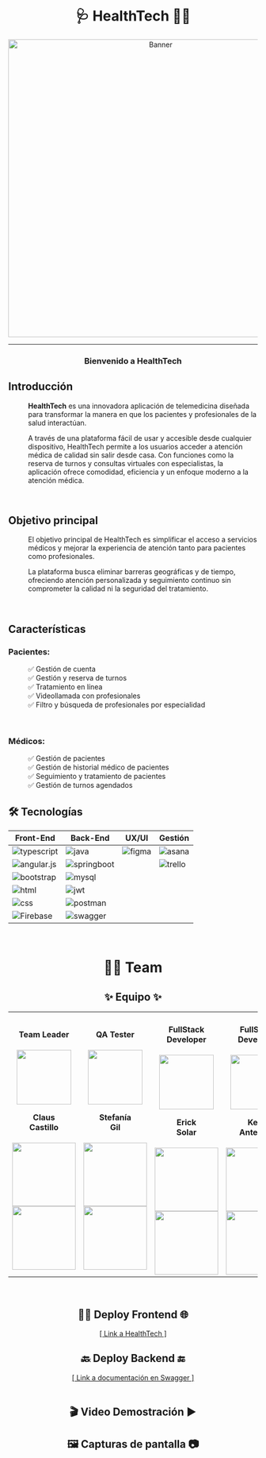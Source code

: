 <h1 align="center">🩺 HealthTech 👩‍⚕️</h1>

  <div align='center'>
    <a href="https://telemedicina-536ac.web.app" target="_blank">
      <img   src="https://images.squarespace-cdn.com/content/v1/563c7acce4b028323896cb89/1592254537863-BWENELW9WNFF0T0BXZO0/telemedicine.jpg" alt="Banner" width="600" >
    </a>
  </div>

<hr>

<div align="center">
  <!-- <a>
    <img src="/front/public/logo.png" alt="Descripción de la imagen" width="50%">
  </a> -->
  <h3 align="center"> Bienvenido a HealthTech </h3>
</div>

## Introducción

<dl>
  <dd>
    <b>HealthTech</b>
    es una innovadora aplicación de telemedicina diseñada para transformar la manera en que los pacientes y profesionales de la salud interactúan. 

A través de una plataforma fácil de usar y accesible desde cualquier dispositivo, HealthTech permite a los usuarios acceder a atención médica de calidad sin salir desde casa. Con funciones como la reserva de turnos y consultas virtuales con especialistas, la aplicación ofrece comodidad, eficiencia y un enfoque moderno a la atención médica.

</dd>
</dl>
<br/>

## Objetivo principal

<dl>
  <dd>
    El objetivo principal de HealthTech es simplificar el acceso a servicios médicos y mejorar la experiencia de atención tanto para pacientes como profesionales. 

La plataforma busca eliminar barreras geográficas y de tiempo, ofreciendo atención personalizada y seguimiento continuo sin comprometer la calidad ni la seguridad del tratamiento.
</dd>
</dl>
<br/>

## Características 

### Pacientes:
<dl>
  <dd>
    ✅ Gestión de cuenta 
  </dd>
  <dd>
    ✅ Gestión y reserva de turnos
  </dd>
<dd>
    ✅ Tratamiento en línea
  </dd>
<dd>
    ✅ Videollamada con profesionales
  </dd>
<dd>
    ✅ Filtro y búsqueda de profesionales por especialidad
  </dd>
</dl>
<br>

### Médicos:
<dl>
  <dd>
    ✅ Gestión de pacientes
  </dd>
  <dd>
    ✅ Gestión de historial médico de pacientes
  </dd>
<dd>
    ✅ Seguimiento y tratamiento de pacientes
  </dd>
<dd>
    ✅ Gestión de turnos agendados
  </dd>
</dl>



## 🛠️ Tecnologías

<table>
  <thead>
    <tr>
      <th>Front-End</th>
      <th>Back-End</th>
      <th>UX/UI</th>
      <th>Gestión</th>
    </tr>
  </thead>
  <tbody>
    <tr>
      <td>
        <img alt="typescript" src="https://img.shields.io/badge/typescript-%23007ACC.svg?style=for-the-badge&logo=typescript&logoColor=white">
      </td>
      <td>
      <img alt="java" src="https://img.shields.io/badge/Java-ED8B00?logo=openjdk&logoColor=white">
      </td>
      <td>
        <img alt="figma" src="https://img.shields.io/badge/Canva-%2300C4CC.svg?style=for-the-badge&logo=Canva&logoColor=white">
      </td>
      <td>
        <img alt="asana" src="https://img.shields.io/badge/jira-%230A0FFF.svg?style=for-the-badge&logo=jira&logoColor=white">
      </td>
    </tr>
    <tr>
      <td>
        <img alt="angular.js" src="https://img.shields.io/badge/angular-%23DD0031.svg?style=for-the-badge&logo=angular&logoColor=white">
      </td>
      <td>
        <img alt="springboot" src="https://img.shields.io/badge/Spring%20Boot-%236DB33F?logo=springboot&logoColor=white">
      </td>
      <td></td>
      <td>
        <img alt="trello" src="https://img.shields.io/badge/Trello-%23026AA7.svg?style=for-the-badge&logo=Trello&logoColor=white">
      </td>
    </tr>
    <tr>
      <td>
        <img alt="bootstrap" src="https://img.shields.io/badge/bootstrap-%238511FA.svg?style=for-the-badge&logo=bootstrap&logoColor=white">
      </td>
      <td>
        <img alt="mysql" src="https://img.shields.io/badge/MySQL-%2300758f?logo=mysql&logoColor=white">
      </td>
      <td></td>
      <td></td>
    </tr>
    <tr>
      <td>
        <img alt="html" src="https://img.shields.io/badge/html5-%23E34F26.svg?style=for-the-badge&logo=html5&logoColor=white">
        </td>
      <td>
        <img alt="jwt" src="https://img.shields.io/badge/JSON%20Web%20Tokens-%23000000?logo=json%20web%20tokens&logoColor=white">
      </td>
      <td></td>
      <td></td>
    </tr>
    <tr>
      <td>
        <img alt="css" src="https://img.shields.io/badge/css3-%231572B6.svg?style=for-the-badge&logo=css3&logoColor=white">
      </td>
      <td><img alt="postman" src="https://img.shields.io/badge/Postman-FF6C37?style=for-the-badge&logo=postman&logoColor=white">
      </td>
      <td></td>
      <td></td>
    </tr>
    <tr>
      <td>
        <img alt="Firebase" src="https://img.shields.io/badge/firebase-a08021?style=for-the-badge&logo=firebase&logoColor=ffcd34">
      </td>
      <td>
        <img alt="swagger" src="https://img.shields.io/badge/-Swagger-%23Clojure?style=for-the-badge&logo=swagger&logoColor=white">
      </td>
      <td></td>
      <td></td>
    </tr>
  </tbody>
</table>
<br>

<h1 align="center"> 
  👨‍💻 Team
</h1>

<h2 align='center'>✨ Equipo ✨</h2>
<table align='center'>
  <tr>
    <td align='center'>
      <div>
       <h4>Team Leader</h4>
        <a href="https://www.linkedin.com/in/clauscastillo/" target="_blank" rel="author">
          <img width="110" src="https://media.licdn.com/dms/image/v2/D4D03AQG8I7do72G9Pw/profile-displayphoto-shrink_200_200/profile-displayphoto-shrink_200_200/0/1728225987026?e=1734566400&v=beta&t=XDYBR2uw2Hqmx2DDzPEG3LsizGJYrFaqhDbrmgxIODo"/>
        </a>
          <h4 style="margin-top: 1rem;">Claus<br>Castillo</h4>
        <div style='display: flex; flex-direction: column'>
          <a href="https://www.linkedin.com/in/clauscastillo/" target="_blank">
            <img style='width:8rem' src="https://img.shields.io/badge/linkedin%20-%230077B5.svg?&style=for-the-badge&logo=linkedin&logoColor=white="/>
            <img style='width:8rem' src="https://img.shields.io/badge/GitHub-181717?style=flat&logo=github&logoColor=white"/>
          </a>
        </div>
      </div>
    </td>
    <td align='center'>
      <div>
       <h4>QA Tester</h4>
        <a href="https://www.linkedin.com/in/stefania-gil-2b043222a" target="_blank" rel="author">
            <img width="110" src="https://media.licdn.com/dms/image/v2/D4D03AQGO2qQZQyYtFw/profile-displayphoto-shrink_200_200/profile-displayphoto-shrink_200_200/0/1724027636865?e=1734566400&v=beta&t=-T7RsUH2FN3p0XYlL-tYcCNES6mjJPivwQsuVeLVNb0"/>
        </a>
            <h4 style="margin-top: 1rem;">Stefanía <br>Gil</h4>
        <div style='display: flex; flex-direction: column'>
          <a href="https://www.linkedin.com/in/stefania-gil-2b043222a" target="_blank">
            <img style='width:8rem' src="https://img.shields.io/badge/linkedin%20-%230077B5.svg?&style=for-the-badge&logo=linkedin&logoColor=white="/>
          </a>
            <a href="https://github.com/StefiGil" target="_blank">
            <img style='width:8rem' src="https://img.shields.io/badge/GitHub-181717?style=flat&logo=github&logoColor=white"/>
          </a>
        </div>
      </div>
    </td>
    <td align='center'>
      <div>
       <h4>FullStack Developer</h4>
        <a href="https://www.linkedin.com/in/erick-gerardo-arturo-solar-brice%C3%B1o/" target="_blank" rel="author">
          <img width="110" src="https://avatars.githubusercontent.com/u/30538891?v=4"/>
        </a>
          <h4 style="margin-top: 1rem;">Erick<br>Solar</h4>
        <div style='display: flex; flex-direction: column'>
          <a href="https://www.linkedin.com/in/erick-gerardo-arturo-solar-brice%C3%B1o/" target="_blank">
            <img style='width:8rem' src="https://img.shields.io/badge/linkedin%20-%230077B5.svg?&style=for-the-badge&logo=linkedin&logoColor=white="/>
          </a>
            <a href="https://github.com/ericksolar" target="_blank">
            <img style='width:8rem' src="https://img.shields.io/badge/GitHub-181717?style=flat&logo=github&logoColor=white"/>
          </a>
        </div>
      </div>
    </td>
    <td align='center'>
      <div>
       <h4>FullStack Developer</h4>
        <a href="https://www.linkedin.com/in/kenti-gabriel-antezana-16364725b" target="_blank" rel="author">
          <img width="110" src="https://avatars.githubusercontent.com/u/82678482?v=4"/>
        </a>
          <h4 style="margin-top: 1rem;">Kenti <br>Antezana</h4>
        <div style='display: flex; flex-direction: column'>
          <a href="https://www.linkedin.com/in/kenti-gabriel-antezana-16364725b" target="_blank">
            <img style='width:8rem' src="https://img.shields.io/badge/linkedin%20-%230077B5.svg?&style=for-the-badge&logo=linkedin&logoColor=white="/>
          </a>
            <a href="https://github.com/23737k" target="_blank">
            <img style='width:8rem' src="https://img.shields.io/badge/GitHub-181717?style=flat&logo=github&logoColor=white"/>
          </a>
        </div>
      </div>
    </td>
<td align='center'>
      <div>
       <h4>Backend Developer</h4>
        <a href="https://www.linkedin.com/in/oliver-barahona-10a53b297" target="_blank" rel="author">
          <img width="110" src="https://avatars.githubusercontent.com/u/43284630?v=4"/>
        </a>
          <h4 style="margin-top: 1rem;">Oliver <br>Barahona</h4>
        <div style='display: flex; flex-direction: column'>
          <a href="https://www.linkedin.com/in/oliver-barahona-10a53b297" target="_blank">
            <img style='width:8rem' src="https://img.shields.io/badge/linkedin%20-%230077B5.svg?&style=for-the-badge&logo=linkedin&logoColor=white="/>
          </a>
            <a href="https://github.com/OliverMBM" target="_blank">
            <img style='width:8rem' src="https://img.shields.io/badge/GitHub-181717?style=flat&logo=github&logoColor=white"/>
          </a>
        </div>
      </div>
    </td>
  </tr>
</table>

<br>
<div align='center'>
  <h2>👨‍💻 Deploy Frontend 🌐</h2>
</div>
<div align='center'>
    <a href="https://telemedicina-536ac.web.app">[ Link a HealthTech ]</a>
</div>

<div align='center'>
  <h2> 🔙 Deploy Backend 🔚</h2>
</div>
<div align='center'>
    <a href="https://telemedicina-backend-306263743918.us-central1.run.app/swagger-ui/index.html">[ Link a documentación en Swagger ]</a>
</div>

<br>

 <div align='center'>
  <h2> 🎬 Video Demostración ▶ </h2>
</div>

<div align='center'>
  <h2> 🖼 Capturas de pantalla 📷 </h2>
</div>






[//]: # (# c20-42-n-java-react-telemedicina)

[//]: # ()
[//]: # (# HealthTech)

[//]: # (App de telemedicina)

[//]: # ()
[//]: # (Features)

[//]: # (-)

[//]: # (coming soon...)

[//]: # ()
[//]: # ()
[//]: # (Guía para ejecutar el proyecto:)

[//]: # (-)

[//]: # (Requerimientos:)

[//]: # ()
[//]: # (* JDK 17+)

[//]: # (* Maven 3+)

[//]: # (* MySql)

[//]: # ()
[//]: # (1&#41; Configuración de la Base de Datos)

[//]: # ()
[//]: # (    1. Asegúrate de que MySql esté ejecutándose. Por defecto, la aplicación se conectará a la base de datos en el puerto 3306 con el usuario `root` y la contraseña vacía)

[//]: # ()
[//]: # (    2. En caso de tener una configuración de MySQL distinta, actualiza el puerto en [application.yml]&#40;src/main/resources/application.yml&#41;)

[//]: # ()
[//]: # (2&#41; Para buildear&#40;?&#41; y ejecutar el proyecto, sigue los siguientes pasos:)

[//]: # ()
[//]: # ()
[//]: # (1. Clona el repositorio:)

[//]: # (   ```)

[//]: # (   git clone https://github.com/No-Country-simulation/c20-42-n-java-react.git)

[//]: # (   ```)

[//]: # ()
[//]: # (2. Navega hasta el directorio `c20-42-n-java-react-telemedicina/backend` :)

[//]: # (   ```)

[//]: # (   cd c20-42-n-java-react/backend)

[//]: # (   ```)

[//]: # (3. Instala las dependencias &#40;asumimos que tienes Maven instalado&#41;:)

[//]: # (   ```)

[//]: # (   mvn clean install -DskipTests)

[//]: # (   ```)

[//]: # (4. Corre el proyecto)

[//]: # (   ```)

[//]: # (   mvn spring-boot:run)

[//]: # (   ```)

[//]: # (5. Accede a la documentación de la api:)

[//]: # ()
[//]: # (   - Swagger UI:  http://localhost:8080/doc/swagger-ui.html)

[//]: # (   - Api doc : http://localhost:8080/api-docs)

[//]: # (   )
[//]: # ()
[//]: # ()
[//]: # (-> La aplicación estará disponible en  http://localhost:8080)
